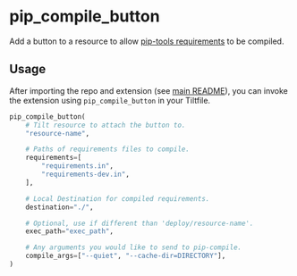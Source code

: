 # pip_compile_button

Add a button to a resource to allow [pip-tools requirements](https://pip-tools.readthedocs.io/en/latest/) to be compiled.

## Usage

After importing the repo and extension (see [main README](../README.md)), you can invoke the extension using `pip_compile_button` in your Tiltfile.

```python
pip_compile_button(
    # Tilt resource to attach the button to.
    "resource-name",

    # Paths of requirements files to compile.
    requirements=[
        "requirements.in",
        "requirements-dev.in",
    ],

    # Local Destination for compiled requirements.
    destination="./",

    # Optional, use if different than 'deploy/resource-name'.
    exec_path="exec_path",

    # Any arguments you would like to send to pip-compile.
    compile_args=["--quiet", "--cache-dir=DIRECTORY"],
)
```
